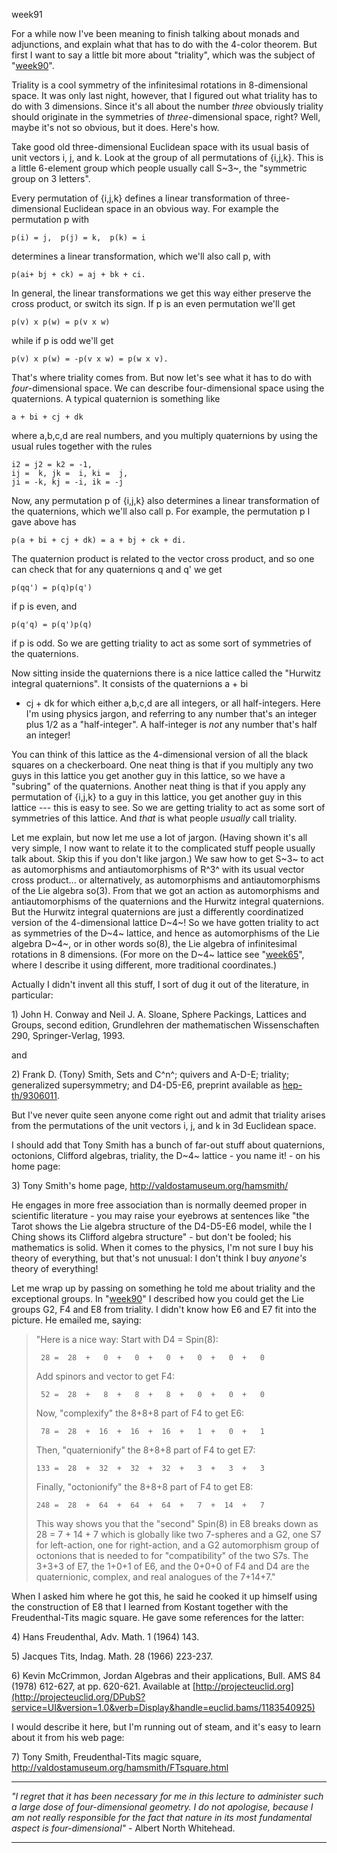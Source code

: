 week91

For a while now I\'ve been meaning to finish talking about monads and
adjunctions, and explain what that has to do with the 4-color theorem.
But first I want to say a little bit more about \"triality\", which was
the subject of \"[week90](week90.html)\".

Triality is a cool symmetry of the infinitesimal rotations in
8-dimensional space. It was only last night, however, that I figured out
what triality has to do with 3 dimensions. Since it\'s all about the
number *three* obviously triality should originate in the symmetries of
*three*-dimensional space, right? Well, maybe it\'s not so obvious, but
it does. Here\'s how.

Take good old three-dimensional Euclidean space with its usual basis of
unit vectors i, j, and k. Look at the group of all permutations of
{i,j,k}. This is a little 6-element group which people usually call
S~3~, the \"symmetric group on 3 letters\".

Every permutation of {i,j,k} defines a linear transformation of
three-dimensional Euclidean space in an obvious way. For example the
permutation p with

    p(i) = j,  p(j) = k,  p(k) = i

determines a linear transformation, which we\'ll also call p, with

    p(ai+ bj + ck) = aj + bk + ci.

In general, the linear transformations we get this way either preserve
the cross product, or switch its sign. If p is an even permutation
we\'ll get

    p(v) x p(w) = p(v x w)

while if p is odd we\'ll get

    p(v) x p(w) = -p(v x w) = p(w x v).

That\'s where triality comes from. But now let\'s see what it has to do
with *four*-dimensional space. We can describe four-dimensional space
using the quaternions. A typical quaternion is something like

    a + bi + cj + dk

where a,b,c,d are real numbers, and you multiply quaternions by using
the usual rules together with the rules

    i2 = j2 = k2 = -1, 
    ij =  k, jk =  i, ki =  j,
    ji = -k, kj = -i, ik = -j

Now, any permutation p of {i,j,k} also determines a linear
transformation of the quaternions, which we\'ll also call p. For
example, the permutation p I gave above has

    p(a + bi + cj + dk) = a + bj + ck + di.

The quaternion product is related to the vector cross product, and so
one can check that for any quaternions q and q\' we get

    p(qq') = p(q)p(q')

if p is even, and

    p(q'q) = p(q')p(q)

if p is odd. So we are getting triality to act as some sort of
symmetries of the quaternions.

Now sitting inside the quaternions there is a nice lattice called the
\"Hurwitz integral quaternions\". It consists of the quaternions a + bi
+ cj + dk for which either a,b,c,d are all integers, or all
half-integers. Here I\'m using physics jargon, and referring to any
number that\'s an integer plus 1/2 as a \"half-integer\". A half-integer
is *not* any number that\'s half an integer!

You can think of this lattice as the 4-dimensional version of all the
black squares on a checkerboard. One neat thing is that if you multiply
any two guys in this lattice you get another guy in this lattice, so we
have a \"subring\" of the quaternions. Another neat thing is that if you
apply any permutation of {i,j,k} to a guy in this lattice, you get
another guy in this lattice \-\-- this is easy to see. So we are getting
triality to act as some sort of symmetries of this lattice. And *that*
is what people *usually* call triality.

Let me explain, but now let me use a lot of jargon. (Having shown it\'s
all very simple, I now want to relate it to the complicated stuff people
usually talk about. Skip this if you don\'t like jargon.) We saw how to
get S~3~ to act as automorphisms and antiautomorphisms of R^3^ with its
usual vector cross product\... or alternatively, as automorphisms and
antiautomorphisms of the Lie algebra so(3). From that we got an action
as automorphisms and antiautomorphisms of the quaternions and the
Hurwitz integral quaternions. But the Hurwitz integral quaternions are
just a differently coordinatized version of the 4-dimensional lattice
D~4~! So we have gotten triality to act as symmetries of the D~4~
lattice, and hence as automorphisms of the Lie algebra D~4~, or in other
words so(8), the Lie algebra of infinitesimal rotations in 8 dimensions.
(For more on the D~4~ lattice see \"[week65](week65.html)\", where I
describe it using different, more traditional coordinates.)

Actually I didn\'t invent all this stuff, I sort of dug it out of the
literature, in particular:

1\) John H. Conway and Neil J. A. Sloane, Sphere Packings, Lattices and
Groups, second edition, Grundlehren der mathematischen Wissenschaften
290, Springer-Verlag, 1993.

and

2\) Frank D. (Tony) Smith, Sets and C^n^; quivers and A-D-E; triality;
generalized supersymmetry; and D4-D5-E6, preprint available as
[hep-th/9306011](http://xxx.lanl.gov/abs/hep-th/9306011).

But I\'ve never quite seen anyone come right out and admit that triality
arises from the permutations of the unit vectors i, j, and k in 3d
Euclidean space.

I should add that Tony Smith has a bunch of far-out stuff about
quaternions, octonions, Clifford algebras, triality, the D~4~ lattice -
you name it! - on his home page:

3\) Tony Smith\'s home page, <http://valdostamuseum.org/hamsmith/>

He engages in more free association than is normally deemed proper in
scientific literature - you may raise your eyebrows at sentences like
\"the Tarot shows the Lie algebra structure of the D4-D5-E6 model, while
the I Ching shows its Clifford algebra structure\" - but don\'t be
fooled; his mathematics is solid. When it comes to the physics, I\'m not
sure I buy his theory of everything, but that\'s not unusual: I don\'t
think I buy *anyone\'s* theory of everything!

Let me wrap up by passing on something he told me about triality and the
exceptional groups. In \"[week90](week90.html)\" I described how you
could get the Lie groups G2, F4 and E8 from triality. I didn\'t know how
E6 and E7 fit into the picture. He emailed me, saying:

> \"Here is a nice way: Start with D4 = Spin(8):
>
>      28 =  28  +   0  +   0  +   0  +   0  +   0  +   0
>
> Add spinors and vector to get F4:
>
>      52 =  28  +   8  +   8  +   8  +   0  +   0  +   0
>
> Now, \"complexify\" the 8+8+8 part of F4 to get E6:
>
>      78 =  28  +  16  +  16  +  16  +   1  +   0  +   1
>
> Then, \"quaternionify\" the 8+8+8 part of F4 to get E7:
>
>     133 =  28  +  32  +  32  +  32  +   3  +   3  +   3
>
> Finally, \"octonionify\" the 8+8+8 part of F4 to get E8:
>
>     248 =  28  +  64  +  64  +  64  +   7  +  14  +   7
>
> This way shows you that the \"second\" Spin(8) in E8 breaks down as 28
> = 7 + 14 + 7 which is globally like two 7-spheres and a G2, one S7 for
> left-action, one for right-action, and a G2 automorphism group of
> octonions that is needed to for \"compatibility\" of the two S7s. The
> 3+3+3 of E7, the 1+0+1 of E6, and the 0+0+0 of F4 and D4 are the
> quaternionic, complex, and real analogues of the 7+14+7.\"

When I asked him where he got this, he said he cooked it up himself
using the construction of E8 that I learned from Kostant together with
the Freudenthal-Tits magic square. He gave some references for the
latter:

4\) Hans Freudenthal, Adv. Math. 1 (1964) 143.

5\) Jacques Tits, Indag. Math. 28 (1966) 223-237.

6\) Kevin McCrimmon, Jordan Algebras and their applications, Bull. AMS
84 (1978) 612-627, at pp. 620-621. Available at
[http://projecteuclid.org](http://projecteuclid.org/DPubS?service=UI&version=1.0&verb=Display&handle=euclid.bams/1183540925)

I would describe it here, but I\'m running out of steam, and it\'s easy
to learn about it from his web page:

7\) Tony Smith, Freudenthal-Tits magic square,
<http://valdostamuseum.org/hamsmith/FTsquare.html>

------------------------------------------------------------------------

*\"I regret that it has been necessary for me in this lecture to
administer such a large dose of four-dimensional geometry. I do not
apologise, because I am not really responsible for the fact that nature
in its most fundamental aspect is four-dimensional\"* - Albert North
Whitehead.

------------------------------------------------------------------------
